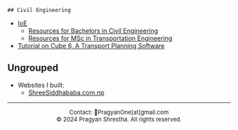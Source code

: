     ## Civil Engineering
- [IoE](https://ioe.tu.edu.np/)
    - [Resources for Bachelors in Civil Engineering](https://github.com/pragyanone/BE-Civil)
    - [Resources for MSc in Transportation Engineering](https://github.com/pragyanone/MSTrE2079)
- [Tutorial on Cube 6, A Transport Planning Software](https://www.youtube.com/playlist?list=PLPo7n0SktB-fwdqYE8NumqagW5BE7uQIW)

## Ungrouped
- Websites I built:
    - [ShreeSiddhababa.com.np](https://shreesiddhababa.com.np/)

<footer style="text-align: center; font-size: small;">

---

Contact: 📧PragyanOne[at]gmail.com
<br>
© 2024 Pragyan Shrestha. All rights reserved.
</footer>